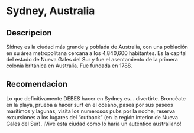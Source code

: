 # Sydney, Australia

## Descripcion
Sídney es la ciudad más grande y poblada de Australia, con una población en su área metropolitana cercana a los 4,840,600 habitantes. Es la capital del estado de Nueva Gales del Sur y fue el asentamiento de la primera colonia británica en Australia. Fue fundada en 1788.

## Recomendacion
Lo que definitivamente DEBES hacer en Sydney es… divertirte. Broncéate en la playa, prueba a hacer surf en el océano, pasea por sus paseos marítimos y lagunas, visita los numerosos pubs por la noche, reserva excursiones a los lugares del “outback” (en la región interior de Nueva Gales del Sur). ¡Vive esta ciudad como lo haría un auténtico australiano!
